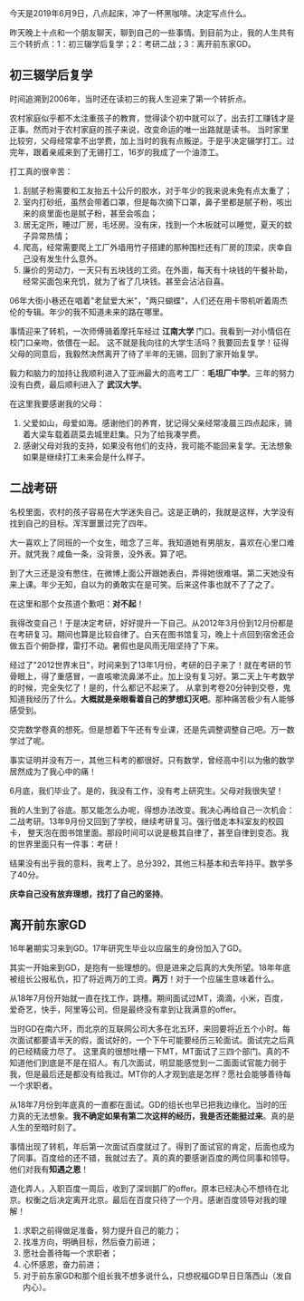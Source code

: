 今天是2019年6月9日，八点起床，冲了一杯黑咖啡。决定写点什么。

昨天晚上十点和一个朋友聊天，聊到自己的一些事情。到目前为止，我的人生共有三个转折点：1：初三辍学后复学；2：考研二战；3：离开前东家GD。

## 初三辍学后复学

时间追溯到2006年，当时还在读初三的我人生迎来了第一个转折点。

农村家庭似乎都不太注重孩子的教育，觉得读个初中就可以了，出去打工赚钱才是正事。然而对于农村家庭的孩子来说，改变命运的唯一出路就是读书。
当时家里比较穷，父母经常拿不出学费，加上当时的我有点叛逆。于是乎决定辍学打工。过完年，跟着亲戚来到了无锡打工，16岁的我成了一个油漆工。

打工真的很辛苦：

1. 刮腻子粉需要和工友抬五十公斤的胶水，对于年少的我来说未免有点太重了；
2. 室内打砂纸，虽然会带着口罩，但是每次摘下口罩，鼻子里都是腻子粉，咳出来的痰里面也是腻子粉，甚至会咳血；
3. 居无定所，睡过厂房，毛坯房。没有床，找到一个木板就可以睡觉，夏天的蚊子异常热情；
4. 爬高，经常需要爬上工厂外墙用竹子搭建的那种围栏还有厂房的顶梁，庆幸自己没有发生什么意外。
5. 廉价的劳动力，一天只有五块钱的工资。在外面，每天有十块钱的午餐补助，经常买面包来充饥，就为了省了几块钱。甚至会沾沾自喜。

06年大街小巷还在唱着"老鼠爱大米"，"两只蝴蝶"，人们还在用卡带机听着周杰伦的专辑。年少的我不知道未来的路在哪里。

事情迎来了转机，一次师傅骑着摩托车经过 **江南大学** 门口。我看到一对小情侣在校门口亲吻，依偎在一起。
这不就是我向往的大学生活吗？我要回去复学！征得父母的同意后，我毅然决然离开了待了半年的无锡，回到了家开始复学。

毅力和脑力的加持让我顺利进入了亚洲最大的高考工厂：**毛坦厂中学**。三年的努力没有白费，最后顺利进入了 **武汉大学**。

在这里我要感谢我的父母：
1. 父爱如山，母爱如海。感谢他们的养育，犹记得父亲经常凌晨三四点起床，骑着大梁车载着蔬菜去城里赶集。只为了给我凑学费。
2. 感谢父母对我的支持，如果没有他们的支持，我可能不能回来复学。无法想象如果是继续打工未来会是什么样子。

## 二战考研

名校里面，农村的孩子容易在大学迷失自己。这是正确的，我就是这样，大学没有找到自己的目标。浑浑噩噩过完了四年。

大一喜欢上了同班的一个女生，暗念了三年。我知道她有男朋友，喜欢在心里口难开。就凭我？咸鱼一条，没背景，没外表。算了吧。

到了大三还是没有憋住，在微博上面公开跟她表白，弄得她很难堪。第二天她没有来上课。年少无知，自以为的勇敢实在是可笑。后来这件事也就不了了之了。

在这里和那个女孩道个歉吧：**对不起**！

我得改变自己！于是决定考研，好好提升一下自己。从2012年3月份到12月份都是在考研复习。期间也算是比较自律了。白天在图书馆复习，晚上十点回到宿舍还会做五百个俯卧撑，雷打不动。暑假也是风雨无阻坚持了下来。

经过了"2012世界末日"，时间来到了13年1月份，考研的日子来了！就在考研的节骨眼上，得了重感冒，一直咳嗽流鼻涕不止。加上没有复习好。第二天上午考数学的时候，完全失忆了！是的，什么都记不起来了。
从拿到考卷20分钟到交卷，鬼知道我经历了什么。**大概就是亲眼看着自己的梦想幻灭吧**。那种痛苦极少有人能够感受到。

交完数学卷真的想死。但是想着下午还有专业课，还是先调整调整自己吧。万一数学过了呢。

事实证明并没有万一，其他三科考的都很好。只有数学，曾经高中引以为傲的数学居然成为了我心中的痛！

6月底，我们毕业了。是的，我没有工作，没有考上研究生。父母对我很失望！

我的人生到了谷底。那又能怎么办呢，得想办法改变。我决心再给自己一次机会：二战考研。13年9月份又回到了学校，继续考研复习。强行借走本科室友的校园卡，
整天泡在图书馆里面。那段时间可以说是极其自律了，甚至自律到变态。我的世界里面只有一件事：考研！

结果没有出乎我的意料，我考上了。总分392，其他三科基本和去年持平。数学多了40分。

**庆幸自己没有放弃理想，找打了自己的坚持**。

## 离开前东家GD

16年暑期实习来到GD。17年研究生毕业以应届生的身份加入了GD。

其实一开始来到GD，是抱有一些理想的。但是进来之后真的大失所望。18年年底被组长公报私仇，扣了将近两万的工资。**两万**！对于一个应届生意味着什么。

从18年7月份开始就一直在找工作，跳槽。期间面试过MT，滴滴，小米，百度，爱奇艺，快手，阿里等公司。但是最终没有拿到让我满意的offer。

当时GD在南六环，而北京的互联网公司大多在北五环，来回要将近五个小时。每次面试都要请半天的假，面试好的，一个下午可能要经历三轮面试。面试完之后真的已经精疲力尽了。
这里真的很想吐槽一下MT，MT面试了三四个部门。真的不知道他们到底是不是在招人。有几次面试，明显能感觉到一二面面试官能力弱于我，但是最后还是都没有给我过。MT你的人才观到底是怎样？愿社会能够善待每一个求职者。

从18年7月份到年底真的一直都在面试。GD的组长也早已把我边缘化。当时的压力真的无法想象。**我不确定如果有第二次这样的经历，我是否还能挺过来**。真的是人生的至暗时刻了。

事情出现了转机，年后第一次面试百度就过了。得到了面试官的肯定，后面也成为了同事。百度给的还不错，我就过去了。真的真的要感谢百度的两位同事和领导。他们对我有**知遇之恩**！

造化弄人，入职百度一周后，收到了深圳鹅厂的offer。原本已经决心不想待在北京。权衡之后决定离开北京。最后在百度只待了一个月。感谢百度领导对我的理解！

1. 求职之前得做足准备，努力提升自己的能力；
2. 找准方向，明确目标，然后奋力前进；
3. 愿社会善待每一个求职者；
4. 心怀感恩，奋力前进；
5. 对于前东家GD和那个组长我不想多说什么，只想祝福GD早日日落西山（发自内心）。
